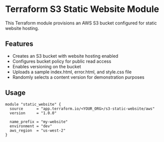 # Terraform S3 Static Website Module

This Terraform module provisions an AWS S3 bucket configured for static website hosting.

## Features

- Creates an S3 bucket with website hosting enabled
- Configures bucket policy for public read access
- Enables versioning on the bucket
- Uploads a sample index.html, error.html, and style.css file
- Randomly selects a content version for demonstration purposes

## Usage

```hcl
module "static_website" {
  source      = "app.terraform.io/<YOUR_ORG>/s3-static-website/aws"
  version     = "1.0.0"
  
  name_prefix = "my-website"
  environment = "dev"
  aws_region  = "us-west-2"
}
